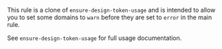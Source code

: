 This rule is a clone of `ensure-design-token-usage` and is intended to allow you to set some domains
to `warn` before they are set to `error` in the main rule.

See `ensure-design-token-usage` for full usage documentation.
